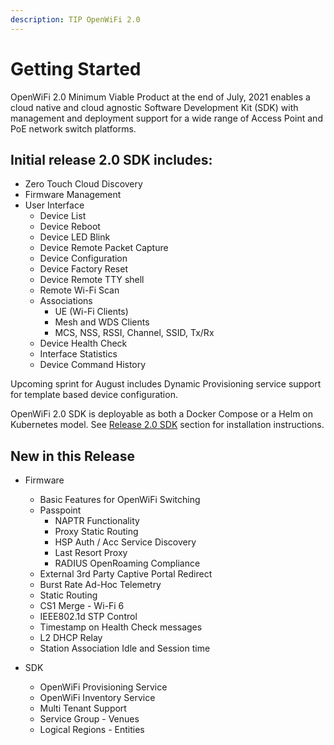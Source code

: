 ```yaml
---
description: TIP OpenWiFi 2.0
---
```


# Getting Started

OpenWiFi 2.0 Minimum Viable Product at the end of July, 2021 enables a cloud native and cloud agnostic Software Development Kit \(SDK\) with management and deployment support for a wide range of Access Point and PoE network switch platforms.

## Initial release 2.0 SDK includes:

* Zero Touch Cloud Discovery
* Firmware Management
* User Interface 
  * Device List
  * Device Reboot
  * Device LED Blink
  * Device Remote Packet Capture
  * Device Configuration
  * Device Factory Reset
  * Device Remote TTY shell
  * Remote Wi-Fi Scan
  * Associations
    * UE \(Wi-Fi Clients\)
    * Mesh and WDS Clients
    * MCS, NSS, RSSI, Channel, SSID, Tx/Rx
  * Device Health Check 
  * Interface Statistics
  * Device Command History

Upcoming sprint for August includes Dynamic Provisioning service support for template based device configuration.

OpenWiFi 2.0 SDK is deployable as both a Docker Compose or a Helm on Kubernetes model. See [Release 2.0 SDK](sdk/) section for installation instructions.

## New in this Release 

* Firmware
  * Basic Features for OpenWiFi Switching
  * Passpoint 
    * NAPTR Functionality
    * Proxy Static Routing
    * HSP Auth / Acc Service Discovery
    * Last Resort Proxy 
    * RADIUS OpenRoaming Compliance 
  * External 3rd Party Captive Portal Redirect
  * Burst Rate Ad-Hoc Telemetry
  * Static Routing
  * CS1 Merge - Wi-Fi 6
  * IEEE802.1d STP Control
  * Timestamp on Health Check messages
  * L2 DHCP Relay
  * Station Association Idle and Session time
* SDK

  * OpenWiFi Provisioning Service
  * OpenWiFi Inventory Service
  * Multi Tenant Support 
  * Service Group - Venues
  * Logical Regions - Entities

